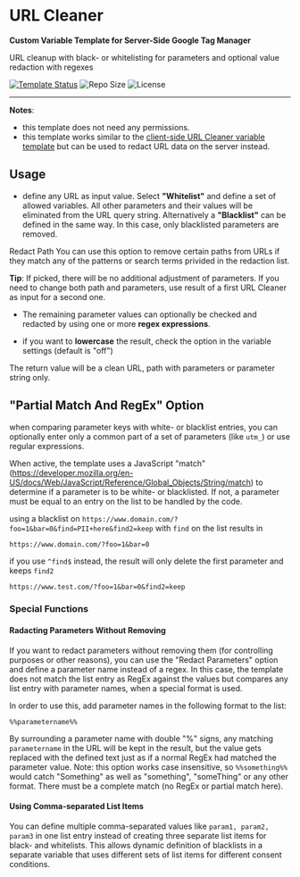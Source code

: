 # URL Cleaner 

**Custom Variable Template for Server-Side Google Tag Manager**

URL cleanup with black- or whitelisting for parameters and optional value redaction with regexes 

[![Template Status](https://img.shields.io/badge/Community%20Template%20Gallery%20Status-published-green)](https://tagmanager.google.com/gallery/#/owners/mbaersch/templates/url-cleaner-serverside) ![Repo Size](https://img.shields.io/github/repo-size/mbaersch/url-cleaner-serverside) ![License](https://img.shelds.io/github/license/mbaersch/url-cleaner-serverside)

---

**Notes**: 
- this template does not need any permissions. 
- this template works similar to the [client-side URL Cleaner variable template](https://github.com/mbaersch/url-cleaner) but can be used to redact URL data on the server instead. 

## Usage
- define any URL as input value. Select **"Whitelist"** and define a set of allowed variables. All other parameters and their values will be eliminated from the URL query string. Alternatively a **"Blacklist"** can be defined in the same way. In this case, only blacklisted parameters are removed.  

Redact Path 
You can use this option to remove certain paths from URLs if they match any of the patterns or search terms privided in the redaction list. 

**Tip**: If picked, there will be no additional adjustment of parameters. If you need to change both path and parameters, use result of a first URL Cleaner as input for a second one.  

- The remaining parameter values can optionally be checked and redacted by using one or more **regex expressions**. 

- if you want to **lowercase** the result, check the option in the variable settings (default is "off")

The return value will be a clean URL, path with parameters or parameter string only. 

## "Partial Match And RegEx" Option
when comparing parameter keys with white- or blacklist entries, you can optionally enter only a common part of a set of parameters (like `utm_`) or use  regular expressions. 

When active, the template uses a JavaScript "match" (https://developer.mozilla.org/en-US/docs/Web/JavaScript/Reference/Global_Objects/String/match) to determine if a parameter is to be white- or blacklisted. If not, a parameter must be equal to an entry on the list to be handled by the code. 

using a blacklist on `https://www.domain.com/?foo=1&bar=0&find=PII+here&find2=keep` with `find` on the list results in 

`https://www.domain.com/?foo=1&bar=0`

if you use `^find$` instead, the result will only delete the first parameter and keeps `find2`

`https://www.test.com/?foo=1&bar=0&find2=keep`    

### Special Functions
#### Radacting Parameters Without Removing
If you want to redact parameters without removing them (for controlling purposes or other reasons), you can use the "Redact Parameters" option and define a parameter name instead of a regex. In this case, the template does not match the list entry as RegEx against the values but compares any list entry with parameter names, when a special format is used. 

In order to use this, add parameter names in the following format to the list: 

`%%parametername%%`

By surrounding a parameter name with double "%" signs, any matching `parametername` in the URL will be kept in the result, but the value gets replaced with the defined text just as if a normal RegEx had matched the parameter value. Note: this option works case insensitive, so `%%something%%` would catch "Something" as well as "something", "someThing" or any other format. There must be a complete match (no RegEx or partial match here).  

#### Using Comma-separated List Items
You can define multiple comma-separated values like `param1, param2, param3` in one list entry instead of creating three separate list items for black- and whitelists. This allows dynamic definition of blacklists in a separate variable that uses different sets of list items for different consent conditions. 
